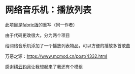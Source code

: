 # 网络音乐机：播放列表

此项目是[fabric版](https://gitee.com/gly091020/NetMusicList)的重写（同一作者）

由于代码更改很大，分为两个项目

给网络音乐机添加了一个播放列表物品，可以方便的播放多首歌曲

万恶之源：https://www.mcmod.cn/post/4332.html

感谢[耕云钓月](https://www.mcmod.cn/modpack/1017.html)让我想起来了我还有个模组
